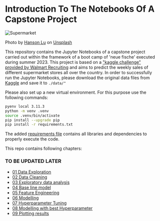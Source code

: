 # Introduction To The Notebooks Of A Capstone Project 

![Supermarket](./images/4_supermarket_hanson-lu-sq5P00L7lXc-unsplash.jpg)

Photo by <a href="https://unsplash.com/@hansonluu?utm_source=unsplash&utm_medium=referral&utm_content=creditCopyText">Hanson Lu</a> on <a href="https://unsplash.com/photos/sq5P00L7lXc?utm_source=unsplash&utm_medium=referral&utm_content=creditCopyText">Unsplash</a>
  
This repository contains the Jupyter Notebooks of a capstone project carried out within the framework of a boot camp of 'neue fische' executed during summer 2023. This project is based on a ["kaggle challenge" provided by Walmart Recruiting](https://www.kaggle.com/competitions/walmart-recruiting-store-sales-forecasting/overview) and aims to predict the weekly sales of different supermarket stores all over the country.
In order to successfully run the Jupyter Notebooks, please download the original data files from [Kaggle](https://www.kaggle.com/competitions/walmart-recruiting-store-sales-forecasting/data) and save it to ```./data/"```

Please also set up a new virtual environment. For this purpose use the following commands:

```BASH
pyenv local 3.11.3
python -m venv .venv
source .venv/bin/activate
pip install --upgrade pip
pip install -r requirements.txt
```

The added [requirements file](requirements.txt) contains all libraries and dependencies to properly execute the code. 

This repo contains following chapters:

### TO BE UPDATED LATER
- [01 Data Exploration](01_data_exploration.ipynb)
- [02 Data Cleaning](02_data_cleaning.ipynb)
- [03 Exploratory data analysis](03_eda.ipynb)
- [04 Base line model](04_Baselinemodel.ipynb)
- [05 Feature Engineering](05_feature_engineering.ipynb)
- [06 Modelling](06_modelling.ipynb)
- [07 Hyperparameter Tuning](07_Hyperparameter_Tuning.ipynb)
- [08 Modelling with best Hyperparameter](08_Modeling_with_best_hyperparams.ipynb)
- [09 Plotting results](09_Plotting_results.ipynb)